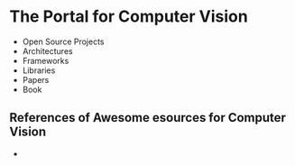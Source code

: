 # The Portal for Computer Vision

+ Open Source Projects
+ Architectures
+ Frameworks
+ Libraries
+ Papers
+ Book

## References of Awesome esources for Computer Vision
+ <TBC>
